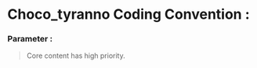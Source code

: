 <h1>Choco_tyranno Coding Convention :



<h3>
    Parameter :
</h3>

> Core content has high priority.

